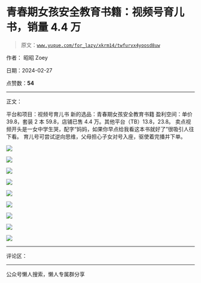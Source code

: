 # 青春期女孩安全教育书籍：视频号育儿书，销量 4.4 万

> 原文：[`www.yuque.com/for_lazy/xkrm14/twfurvx4yoosd8uw`](https://www.yuque.com/for_lazy/xkrm14/twfurvx4yoosd8uw)

作者： 昭昭 Zoey

日期：2024-02-27

点赞数：**54**

* * *

正文：

平台和项目：视频号育儿书 新的选品：青春期女孩安全教育书籍 盈利空间：单价 39.8，套装 2 本 59.8，店铺已售 4.4 万。其他平台（TB）13.8，23.8。
卖点视频开头是一女中学生哭，配字“妈妈，如果你早点给我看这本书就好了”很吸引人往下看。 育儿号可尝试逆向思维，父母担心子女对号入座，驱使着完播并下单。

![](img/c11263962137c0fee15771d515eae5fa.png)

![](img/03bbcbf7f75c270b685bad8934a128a3.png)

![](img/ae55966a09fda677a470dd74c528d75f.png)

![](img/f8522f07dc3b28445884db3df03e2bc9.png)

![](img/36b69e342fc944635579dad654ce3ac5.png)

![](img/49e9fc63134265a184b4caf54a9ba971.png)

![](img/d54f90897eed4a2b42847656c3bd27dd.png)

![](img/f097d3ab609916f9a128f0084318b485.png)

![](img/830e17facc612adb47f504a88844415c.png)

* * *

评论区：

* * *

公众号懒人搜索，懒人专属群分享
